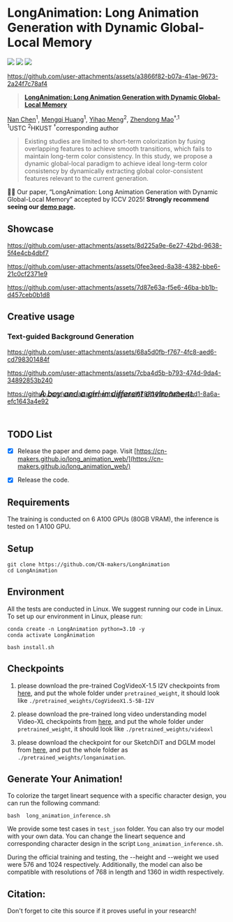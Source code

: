 # LongAnimation: Long Animation Generation with Dynamic Global-Local Memory
<a href="https://cn-makers.github.io/long_animation_web/"><img src="https://img.shields.io/static/v1?label=Project&message=Website&color=blue"></a>
<a href="https://arxiv.org/pdf/"><img src="https://img.shields.io/badge/arXiv-1111.11111-b31b1b.svg"></a>
<a href="https://www.apache.org/licenses/LICENSE-2.0.txt"><img src="https://img.shields.io/badge/License-Apache-yellow"></a>


https://github.com/user-attachments/assets/a3866f82-b07a-41ae-9673-2a24f7c78af4



> <a href="https://cn-makers.github.io/long_animation_web/">**LongAnimation: Long Animation Generation with Dynamic Global-Local Memory**</a>
>

[Nan Chen](https://openreview.net/profile?id=~Nan_Chen13)<sup>1</sup>, [Mengqi Huang](https://corleone-huang.github.io/)<sup>1</sup>, [Yihao Meng](https://yihao-meng.github.io/)<sup>2</sup>,  [Zhendong Mao](https://faculty.ustc.edu.cn/maozhendong/en/index.htm)<sup>†,1</sup><br>
<sup>1</sup>USTC <sup>2</sup>HKUST <sup>†</sup>corresponding author

> Existing	studies	are	limited	to	short-term	colorization	by	fusing	overlapping	features	to	achieve	smooth	transitions,	which	fails	to maintain	long-term	color	consistency.	In	this	study,	we	propose	a	dynamic	global-local	paradigm	to	achieve	ideal	long-term	color consistency	by	dynamically	extracting	global	color-consistent	features	relevant	to	the	current	generation.	
</p>

🎉🎉 Our paper, “LongAnimation: Long Animation Generation with Dynamic Global-Local Memory” accepted by ICCV 2025!
**Strongly recommend seeing our [demo page](https://cn-makers.github.io/long_animation_web/).**


## Showcase

https://github.com/user-attachments/assets/8d225a9e-6e27-42bd-9638-5f4e4cb4dbf7

https://github.com/user-attachments/assets/0fee3eed-8a38-4382-bbe6-21c0cf2371e9

https://github.com/user-attachments/assets/7d87e63a-f5e6-46ba-bb1b-d457ceb0b1d8


## Creative usage
### Text-guided Background Generation
https://github.com/user-attachments/assets/68a5d0fb-f767-4fc8-aed6-cd798301484f

https://github.com/user-attachments/assets/7cba4d5b-b793-474d-9da4-34892853b240

https://github.com/user-attachments/assets/6787349b-6a3e-4ed1-8a6a-efc1643a4e92
<div style="text-align:center; margin-top: -50px; margin-bottom: 70px;font-size: 18px; letter-spacing: 0.2px;">
        <em>A boy and a girl in different environment.</em>
</div>
</div>

## TODO List

- [x] Release the paper and demo page. Visit [https://cn-makers.github.io/long_animation_web/](https://cn-makers.github.io/long_animation_web/) 
- [x] Release the code.


## Requirements
The training is conducted on 6 A100 GPUs (80GB VRAM), the inference is tested on 1 A100 GPU. 
## Setup
```
git clone https://github.com/CN-makers/LongAnimation
cd LongAnimation
```

## Environment
All the tests are conducted in Linux. We suggest running our code in Linux. To set up our environment in Linux, please run:
```
conda create -n LongAnimation python=3.10 -y
conda activate LongAnimation

bash install.sh
```


## Checkpoints
1. please download the pre-trained CogVideoX-1.5 I2V  checkpoints from [here](https://huggingface.co/THUDM/CogVideoX1.5-5B-I2V), and put the whole folder under `pretrained_weight`, it should look like `./pretrained_weights/CogVideoX1.5-5B-I2V`

2. please download the pre-trained long video understanding model Video-XL  checkpoints from [here](https://huggingface.co/sy1998/Video_XL/tree/main), and put the whole folder under `pretrained_weight`, it should look like `./pretrained_weights/videoxl`

3. please download the checkpoint for our SketchDiT and DGLM model from [here](https://huggingface.co/CNcreator0331/LongAnimation/tree/main), and put the whole folder as `./pretrained_weights/longanimation`.

   



## Generate Your Animation!
To colorize the target lineart sequence with a specific character design, you can run the following command:
```
bash  long_animation_inference.sh
```


We provide some test cases in  `test_json` folder. You can also try our model with your own data. You can change the lineart sequence and corresponding character design in the script `Long_animation_inference.sh`.

During the official training and testing, the --height and --weight we used were 576 and 1024 respectively. Additionally, the model can also be compatible with resolutions of 768 in length and 1360 in width respectively.



## Citation:
Don't forget to cite this source if it proves useful in your research!
